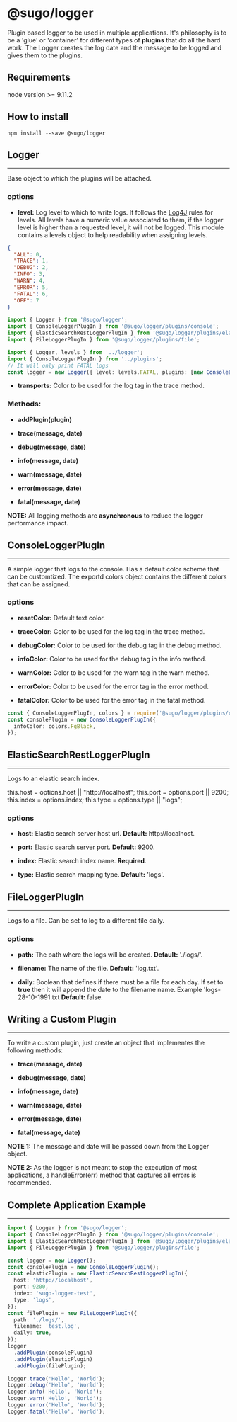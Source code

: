 # **@sugo/logger**

Plugin based logger to be used in multiple applications. It's philosophy is to be a 'glue' or 'container' for different types of **plugins** that do all the hard work. The Logger creates the log date and the message to be logged and gives them to the plugins.

## **Requirements**

node version >= 9.11.2

## **How to install**

```shell
npm install --save @sugo/logger
```

## **Logger**

---

Base object to which the plugins will be attached.

### **options**

- **level:** Log level to which to write logs. It follows the [Log4J](https://logging.apache.org/log4j/2.x/) rules for levels. All levels have a numeric value associated to them, if the logger level is higher than a requested level, it will not be logged. This module contains a levels object to help readability when assigning levels.

```json
{
  "ALL": 0,
  "TRACE": 1,
  "DEBUG": 2,
  "INFO": 3,
  "WARN": 4,
  "ERROR": 5,
  "FATAL": 6,
  "OFF": 7
}
```

```typescript
import { Logger } from '@sugo/logger';
import { ConsoleLoggerPlugIn } from '@sugo/logger/plugins/console';
import { ElasticSearchRestLoggerPlugIn } from '@sugo/logger/plugins/elasticSearchRest';
import { FileLoggerPlugIn } from '@sugo/logger/plugins/file';

import { Logger, levels } from '../logger';
import { ConsoleLoggerPlugIn } from '../plugins';
// It will only print FATAL logs
const logger = new Logger({ level: levels.FATAL, plugins: [new ConsoleLoggerPlugIn()] });
```

- **transports:** Color to be used for the log tag in the trace method.

### Methods:

- **addPlugin(plugin)**

- **trace(message, date)**

- **debug(message, date)**

- **info(message, date)**

- **warn(message, date)**

- **error(message, date)**

- **fatal(message, date)**

**NOTE:** All logging methods are **asynchronous** to reduce the logger performance impact.

## **ConsoleLoggerPlugIn**

---

A simple logger that logs to the console. Has a default color scheme that can be customtized. The exportd colors object contains the different colors that can be assigned.

### **options**

- **resetColor:** Default text color.

- **traceColor:** Color to be used for the log tag in the trace method.

- **debugColor:** Color to be used for the debug tag in the debug method.

- **infoColor:** Color to be used for the debug tag in the info method.

- **warnColor:** Color to be used for the warn tag in the warn method.

- **errorColor:** Color to be used for the error tag in the error method.

- **fatalColor:** Color to be used for the error tag in the fatal method.

```typescript
const { ConsoleLoggerPlugIn, colors } = require('@sugo/logger/plugins/console');
const consolePlugin = new ConsoleLoggerPlugIn({
  infoColor: colors.FgBlack,
});
```

## **ElasticSearchRestLoggerPlugIn**

---

Logs to an elastic search index.

this.host = options.host || "http://localhost";
this.port = options.port || 9200;
this.index = options.index;
this.type = options.type || "logs";

### **options**

- **host:** Elastic search server host url. **Default:** http://localhost.

- **port:** Elastic search server port. **Default:** 9200.

- **index:** Elastic search index name. **Required**.

- **type:** Elastic search mapping type. **Default:** 'logs'.

## **FileLoggerPlugIn**

---

Logs to a file. Can be set to log to a different file daily.

### **options**

- **path:** The path where the logs will be created. **Default:** './logs/'.

- **filename:** The name of the file. **Default:** 'log.txt'.

- **daily:** Boolean that defines if there must be a file for each day. If set to **true** then it will append the date to the filename name. Example 'logs-28-10-1991.txt **Default:** false.

## **Writing a Custom Plugin**

---

To write a custom plugin, just create an object that implementes the following methods:

- **trace(message, date)**

- **debug(message, date)**

- **info(message, date)**

- **warn(message, date)**

- **error(message, date)**

- **fatal(message, date)**

**NOTE 1:** The message and date will be passed down from the Logger object.

**NOTE 2:** As the logger is not meant to stop the execution of most applications, a handleError(err) method that captures all errors is recommended.

## **Complete Application Example**

---

```typescript
import { Logger } from '@sugo/logger';
import { ConsoleLoggerPlugIn } from '@sugo/logger/plugins/console';
import { ElasticSearchRestLoggerPlugIn } from '@sugo/logger/plugins/elasticSearchRest';
import { FileLoggerPlugIn } from '@sugo/logger/plugins/file';

const logger = new Logger();
const consolePlugin = new ConsoleLoggerPlugIn();
const elasticPlugin = new ElasticSearchRestLoggerPlugIn({
  host: 'http://localhost',
  port: 9200,
  index: 'sugo-logger-test',
  type: 'logs',
});
const filePlugin = new FileLoggerPlugIn({
  path: './logs/',
  filename: 'test.log',
  daily: true,
});
logger
  .addPlugin(consolePlugin)
  .addPlugin(elasticPlugin)
  .addPlugin(filePlugin);

logger.trace('Hello', 'World');
logger.debug('Hello', 'World');
logger.info('Hello', 'World');
logger.warn('Hello', 'World');
logger.error('Hello', 'World');
logger.fatal('Hello', 'World');
```
